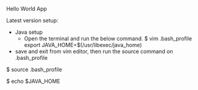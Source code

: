 Hello World App


Latest version setup:
- Java setup
  - Open the terminal and run the below command.
    $ vim .bash_profile
    export JAVA_HOME=$(/usr/libexec/java_home)
- save and exit from vim editor, then run the source command on .bash_profile

$ source .bash_profile

$ echo $JAVA_HOME
